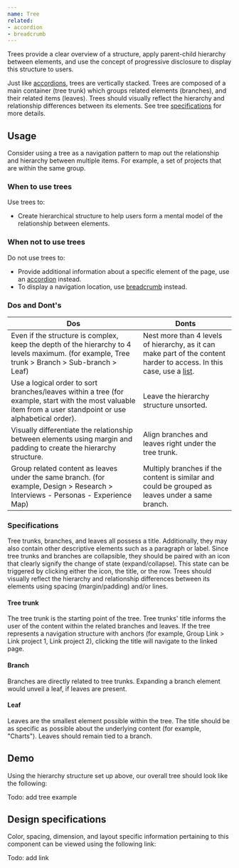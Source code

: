 ```yaml
---
name: Tree
related:
- accordion
- breadcrumb
---
```


Trees provide a clear overview of a structure, apply parent-child hierarchy between elements, and use the concept of progressive disclosure to display this structure to users.

Just like [accordions](/components/accordions), trees are vertically stacked. Trees are composed of a main container (tree trunk) which groups related elements (branches), and their related items (leaves). Trees should visually reflect the hierarchy and relationship differences between its elements. See tree [specifications](#specifications) for more details.

## Usage

Consider using a tree as a navigation pattern to map out the relationship and hierarchy between multiple items. For example, a set of projects that are within the same group.

### When to use trees

Use trees to:
* Create hierarchical structure to help users form a mental model of the relationship between elements.

### When not to use trees

Do not use trees to:
*  Provide additional information about a specific element of the page, use an [accordion](/components/accordion) instead.
*  To display a navigation location, use [breadcrumb](/components/breadcrumb) instead.

### Dos and Dont's

| Dos | Donts |
| ------ | ------ |
| Even if the structure is complex, keep the depth of the hierarchy to 4 levels maximum. (for example, Tree trunk > Branch > Sub-branch > Leaf) | Nest more than 4 levels of hierarchy, as it can make part of the content harder to access. In this case, use a [list](https://design.gitlab.com/components/list). |
| Use a logical order to sort branches/leaves within a tree (for example, start with the most valuable item from a user standpoint or use alphabetical order). | Leave the hierarchy structure unsorted. | 
| Visually differentiate the relationship between elements using margin and padding to create the hierarchy structure. | Align branches and leaves right under the tree trunk. | 
| Group related content as leaves under the same branch. (for example, Design > Research > Interviews - Personas - Experience Map) | Multiply branches if the content is similar and could be grouped as leaves under a same branch. |

### Specifications

Tree trunks, branches, and leaves all possess a title. Additionally, they may also contain other descriptive elements such as a paragraph or label. Since tree trunks and branches are collapsible, they should be paired with an icon that clearly signify the change of state (expand/collapse). This state can be triggered by clicking either the icon, the title, or the row. Trees should visually reflect the hierarchy and relationship differences between its elements using spacing (margin/padding) and/or lines.

#### Tree trunk 

The tree trunk is the starting point of the tree. Tree trunks' title informs the user of the content within the related branches and leaves. If the tree represents a navigation structure with anchors (for example, Group Link > Link project 1, Link project 2), clicking the title will navigate to the linked page.

#### Branch

Branches are directly related to tree trunks. Expanding a branch element would unveil a leaf, if leaves are present.

#### Leaf

Leaves are the smallest element possible within the tree. The title should be as specific as possible about the underlying content (for example, "Charts"). Leaves should remain tied to a branch.

## Demo

Using the hierarchy structure set up above, our overall tree should look like the following:

Todo: add tree example

## Design specifications

Color, spacing, dimension, and layout specific information pertaining to this component can be viewed using the following link:

Todo: add link
